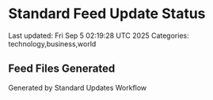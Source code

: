# Standard Feed Update Status
Last updated: Fri Sep  5 02:19:28 UTC 2025
Categories: technology,business,world

## Feed Files Generated

Generated by Standard Updates Workflow

